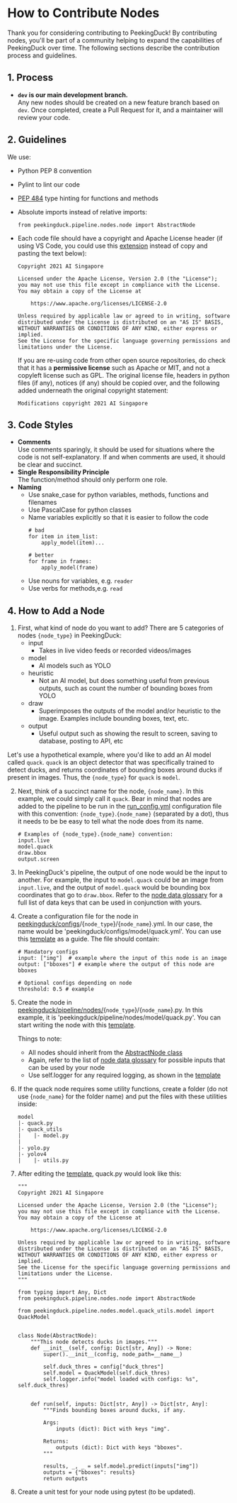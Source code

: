 # How to Contribute Nodes

Thank you for considering contributing to PeekingDuck! By contributing nodes, you'll be part of a community helping to expand the capabilities of PeekingDuck over time. The following sections describe the contribution process and guidelines.


## 1. Process

- **`dev` is our main development branch.** <br>
Any new nodes should be created on a new feature branch based on `dev`. Once completed, create a Pull Request for it, and a maintainer will review your code.


## 2. Guidelines

We use:
- Python PEP 8 convention
- Pylint to lint our code
- [PEP 484](https://www.python.org/dev/peps/pep-0484/) type hinting for functions and methods
- Absolute imports instead of relative imports:
    ```
    from peekingduck.pipeline.nodes.node import AbstractNode
    ```
- Each code file should have a copyright and Apache License header (if using VS Code, you could use this [extension](https://marketplace.visualstudio.com/items?itemName=minherz.copyright-inserter) instead of copy and pasting the text below):

    ```
    Copyright 2021 AI Singapore

    Licensed under the Apache License, Version 2.0 (the "License");
    you may not use this file except in compliance with the License.
    You may obtain a copy of the License at

        https://www.apache.org/licenses/LICENSE-2.0

    Unless required by applicable law or agreed to in writing, software
    distributed under the License is distributed on an "AS IS" BASIS,
    WITHOUT WARRANTIES OR CONDITIONS OF ANY KIND, either express or implied.
    See the License for the specific language governing permissions and
    limitations under the License.
    ```
    If you are re-using code from other open source repositories, do check that it has a **permissive license** such as Apache or MIT, and not a copyleft license such as GPL. The original license file, headers in python files (if any), notices (if any) should be copied over, and the following added underneath the original copyright statement:
    ```
    Modifications copyright 2021 AI Singapore
    
## 3. Code Styles

- **Comments**<br>
Use comments sparingly, it should be used for situations where the code is not self-explanatory. If and when comments are used, it should be clear and succinct.
- **Single Responsibility Principle**<br>
The function/method should only perform one role.
- **Naming**<br>
    - Use snake_case for python variables, methods, functions and filenames
    - Use PascalCase for python classes
    - Name variables explicitly so that it is easier to follow the code
        ```
        # bad
        for item in item_list:
            apply_model(item)...

        # better
        for frame in frames:
            apply_model(frame)
        ```
    - Use nouns for variables, e.g. `reader`
    - Use verbs for methods,e.g. `read`


## 4. How to Add a Node

1. First, what kind of node do you want to add? There are 5 categories of nodes `{node_type}` in PeekingDuck:
    - input
        - Takes in live video feeds or recorded videos/images
    - model
        - AI models such as YOLO
    - heuristic
        - Not an AI model, but does something useful from previous outputs, such as count the number of bounding boxes from YOLO
    - draw
        - Superimposes the outputs of the model and/or heuristic to the image. Examples include bounding boxes, text, etc.
    - output
        - Useful output such as showing the result to screen, saving to database, posting to API, etc

Let's use a hypothetical example, where you'd like to add an AI model called `quack`. `quack` is an object detector that was specifically trained to detect ducks, and returns coordinates of bounding boxes around ducks if present in images. Thus, the `{node_type}` for `quack` is `model`.

2. Next, think of a succinct name for the node, `{node_name}`. In this example, we could simply call it `quack`. Bear in mind that nodes are added to the pipeline to be run in the [run_config.yml](run_config.yml) configuration file with this convention: `{node_type}`.`{node_name}` (separated by a dot), thus it needs to be be easy to tell what the node does from its name.

    ```
    # Examples of {node_type}.{node_name} convention:
    input.live
    model.quack
    draw.bbox
    output.screen
    ```


3. In PeekingDuck's pipeline, the output of one node would be the input to another. For example, the input to `model.quack` could be an image from `input.live`, and the output of `model.quack` would be bounding box coordinates that go to `draw.bbox`. Refer to the [node data glossary](docs/node_data_glossary.md) for a full list of data keys that can be used in conjunction with yours. 

4. Create a configuration file for the node in [peekingduck/configs](peekingduck/configs)/{`node_type`}/{`node_name`}.yml. In our case, the name would be 'peekingduck/configs/model/quack.yml'. You can use this [template](peekingduck/configs/node_template.yml) as a guide. The file should contain:
    ```
    # Mandatory configs
    input: ["img"]  # example where the input of this node is an image
    output: ["bboxes"] # example where the output of this node are bboxes

    # Optional configs depending on node
    threshold: 0.5 # example
    ```

5. Create the node in [peekingduck/pipeline/nodes/](peekingduck/pipeline/nodes){`node_type`}/{`node_name`}.py. In this example, it is 'peekingduck/pipeline/nodes/model/quack.py'. You can start writing the node with this [template](peekingduck/pipeline/nodes/node_template.py).


    Things to note:
    - All nodes should inherit from the [AbstractNode class](peekingduck/pipeline/nodes/node.py)
    - Again, refer to the list of [node data glossary](docs/node_data_glossary.md) for possible inputs that can be used by your node
    - Use self.logger for any required logging, as shown in the [template](peekingduck/pipeline/nodes/node_template.py)

6. If the quack node requires some utility functions, create a folder (do not use {`node_name`} for the folder name) and put the files with these utilities inside:
    ```
    model
    |- quack.py
    |- quack_utils
    |    |- model.py
    |
    |- yolo.py
    |- yolov4
    |    |- utils.py
    ```

7. After editing the [template](peekingduck/pipeline/nodes/node_template.py), quack.py would look like this:
    ```
    """
    Copyright 2021 AI Singapore

    Licensed under the Apache License, Version 2.0 (the "License");
    you may not use this file except in compliance with the License.
    You may obtain a copy of the License at

        https://www.apache.org/licenses/LICENSE-2.0

    Unless required by applicable law or agreed to in writing, software
    distributed under the License is distributed on an "AS IS" BASIS,
    WITHOUT WARRANTIES OR CONDITIONS OF ANY KIND, either express or implied.
    See the License for the specific language governing permissions and
    limitations under the License.
    """

    from typing import Any, Dict
    from peekingduck.pipeline.nodes.node import AbstractNode

    from peekingduck.pipeline.nodes.model.quack_utils.model import QuackModel


    class Node(AbstractNode):
        """This node detects ducks in images."""
        def __init__(self, config: Dict[str, Any]) -> None:
            super().__init__(config, node_path=__name__)

            self.duck_thres = config["duck_thres"]
            self.model = QuackModel(self.duck_thres)
            self.logger.info("model loaded with configs: %s", self.duck_thres)


        def run(self, inputs: Dict[str, Any]) -> Dict[str, Any]:
            """Finds bounding boxes around ducks, if any.

            Args:
                inputs (dict): Dict with keys "img".

            Returns:
                outputs (dict): Dict with keys "bboxes".
            """

            results, _, _ = self.model.predict(inputs["img"])
            outputs = {"bboxes": results}
            return outputs
    ```

8. Create a unit test for your node using pytest (to be updated).


